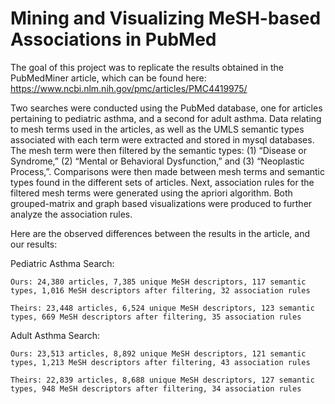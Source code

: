 # Mining and Visualizing MeSH-based Associations in PubMed

The goal of this project was to replicate the results obtained in the PubMedMiner article, which can be found here: https://www.ncbi.nlm.nih.gov/pmc/articles/PMC4419975/

Two searches were conducted using the PubMed database, one for articles pertaining to pediatric asthma, and a second for adult asthma. Data relating to mesh terms used in the articles, as well as the UMLS semantic types associated with each term were extracted and stored in mysql databases. The mesh term were then filtered by the semantic types: (1) “Disease or Syndrome,” (2) “Mental or Behavioral Dysfunction,” and (3) “Neoplastic Process,”. Comparisons were then made between mesh terms and semantic types found in the different sets of articles. Next, association rules for the filtered mesh terms were generated using the apriori algorithm. Both grouped-matrix and graph based visualizations were produced to further analyze the association rules. 

Here are the observed differences between the results in the article, and our results:

  Pediatric Asthma Search:
  
    Ours: 24,380 articles, 7,385 unique MeSH descriptors, 117 semantic types, 1,016 MeSH descriptors after filtering, 32 association rules
    
    Theirs: 23,448 articles, 6,524 unique MeSH descriptors, 123 semantic types, 669 MeSH descriptors after filtering, 35 association rules
    
  Adult Asthma Search:
  
    Ours: 23,513 articles, 8,892 unique MeSH descriptors, 121 semantic types, 1,213 MeSH descriptors after filtering, 43 association rules
    
    Theirs: 22,839 articles, 8,688 unique MeSH descriptors, 127 semantic types, 948 MeSH descriptors after filtering, 34 association rules
